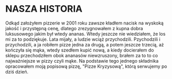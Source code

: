 # NASZA HISTORIA

Odkąd założyłem pizzerie w 2001 roku zawsze kładłem nacisk na wyskoką jakość i przystępną cenę, 
dlatego zrezygnowałem z kupna dobra luksusowego jakim był wtedy ananas. Wtedy jeszcze nie wiedziałem, 
że los mi za to podziękuje. Lata mijały, a ludzie wciąż przychodzili. Pzychodzili i przychodzili, 
a ja robiłem pizze jedna za drugą, a potem jeszcze trzecią, aż kończyła się mąka, wtedy szedłem kupić nową, 
a kiedy docierałem do sklepu przechodziłem obok ananasów niewzruszony, brałem za to to co najważniejsze 
w pizzy czyli mąke. Na podstawie tego jednego składnika opracowałem moją popisową pizzę, "Pizze Kryzysową", którą serwujemy po dziś dzień.
